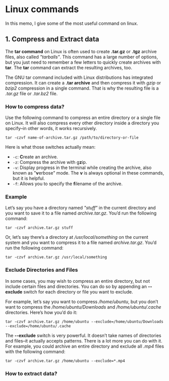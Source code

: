 # Linux commands
In this memo, I give some of the most useful command on linux.


## 1. Compress and Extract data
The **tar command** on Linux is often used to create **.tar.gz** or **.tgz** archive files, also called *"tarballs"*. This command has a large number of options, but you just need to remember a few letters to quickly create archives with **tar**. The **tar** command can extract the resulting archives, too.

The GNU tar command included with Linux distributions has integrated compression. It can create a **.tar archive** and then compress it with *gzip* or *bzip2* compression in a single command. 
That is why the resulting file is a *.tar.gz* file or *.tar.bz2* file.


### How to compress data?
Use the following command to compress an entire directory or a single file on Linux. It will also compress every other directory inside a directory you specify–in other words, it works recursively.

`tar -czvf name-of-archive.tar.gz /path/to/directory-or-file`

Here is what those switches actually mean:
- `-c`: **C**reate an archive.
- `-z`: Compress the archive with g**z**ip.
- `-v`: Display progress in the terminal while creating the archive, also known as "**v**erbose" mode. The **v** is always optional in these commands, but it is helpful.
- `-f`: Allows you to specify the **f**ilename of the archive.

### Example
Let’s say you have a directory named *"stuff"* in the current directory and you want to save it to a file named *archive.tar.gz*. You’d run the following command:

`tar -czvf archive.tar.gz stuff`

Or, let’s say there’s a directory at */usr/local/something* on the current system and you want to compress it to a file named *archive.tar.gz*. You’d run the following command:

`tar -czvf archive.tar.gz /usr/local/something`

### Exclude Directories and Files
In some cases, you may wish to compress an entire directory, but not include certain files and directories. You can do so by appending an **--exclude** switch for each directory or file you want to exclude.

For example, let’s say you want to compress */home/ubuntu*, but you don’t want to compress the */home/ubuntu/Downloads* and */home/ubuntu/.cache* directories. Here’s how you’d do it:

`tar -czvf archive.tar.gz /home/ubuntu --exclude=/home/ubuntu/Downloads --exclude=/home/ubuntu/.cache`

The **--exclude** switch is very powerful. It doesn’t take names of directories and files–it actually accepts patterns. There is a lot more you can do with it. 
For example, you could archive an entire directory and exclude all *.mp4* files with the following command:

`tar -czvf archive.tar.gz /home/ubuntu --exclude=*.mp4`


### How to extract data?

